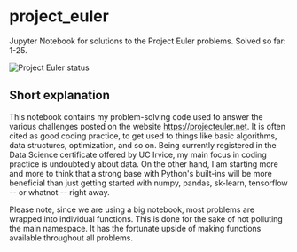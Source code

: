 # project_euler
Jupyter Notebook for solutions to the Project Euler problems. Solved so far: 1-25.

![Project Euler status](https://projecteuler.net/profile/leblancfg.png)

## Short explanation
This notebook contains my problem-solving code used to answer the various challenges posted on the website https://projecteuler.net. It is often cited as good coding practice, to get used to things like basic algorithms, data structures, optimization, and so on. Being currently registered in the Data Science certificate offered by UC Irvice, my main focus in coding practice is undoubtedly about data. On the other hand, I am starting more and more to think that a strong base with Python's built-ins will be more beneficial than just getting started with numpy, pandas, sk-learn, tensorflow -- or whatnot -- right away.

Please note, since we are using a big notebook, most problems are wrapped into individual functions. This is done for the sake of not polluting the main namespace. It has the fortunate upside of making functions available throughout all problems.
